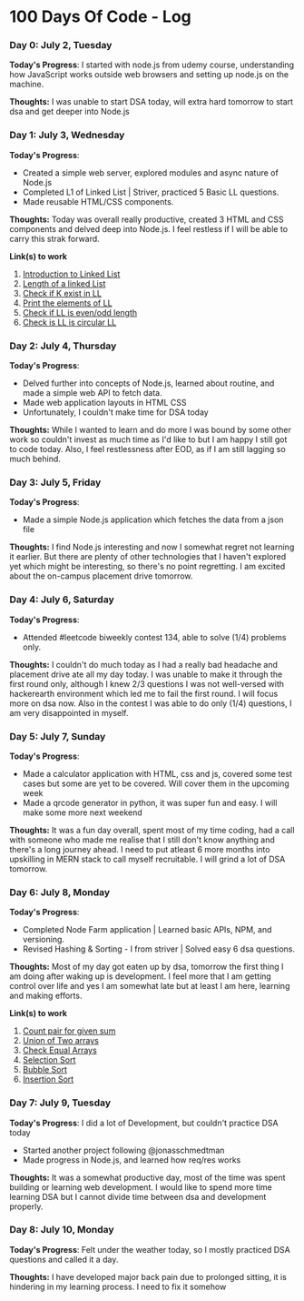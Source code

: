 # 100 Days Of Code - Log

### Day 0: July 2, Tuesday

**Today's Progress**: I started with node.js from udemy course, understanding how JavaScript works outside web browsers and setting up node.js on the machine.

**Thoughts:** I was unable to start DSA today, will extra hard tomorrow to start dsa and get deeper into Node.js

### Day 1: July 3, Wednesday

**Today's Progress**: 
- Created a simple web server, explored modules and async nature of Node.js
- Completed L1 of Linked List | Striver, practiced 5 Basic LL questions.
- Made reusable HTML/CSS components.

**Thoughts:** Today was overall really productive, created 3 HTML and CSS components and delved deep into Node.js. I feel restless if I will be able to carry this strak forward.

**Link(s) to work**
1. [Introduction to Linked List](https://practice.geeksforgeeks.org/problems/frequency-of-array-elements-1587115620/0)
2. [Length of a linked List](https://www.naukri.com/code360/problems/count-nodes-of-linked-list_5884?utm_source=youtube&utm_medium=affiliate&utm_campaign=Codestudio_Linkedlistseries&leftPanelTabValue=SUBMISSION)
3. [Check if K exist in LL](https://www.naukri.com/code360/problems/search-in-a-linked-list_975381?utm_source=youtube&utm_medium=affiliate&utm_campaign=Codestudio_Linkedlistseries&leftPanelTabValue=SUBMISSION)
4. [Print the elements of LL](https://www.geeksforgeeks.org/problems/print-linked-list-elements/1?page=1&category=Linked%20List&sortBy=difficulty)
5. [Check if LL is even/odd length](https://www.geeksforgeeks.org/problems/linked-list-length-even-or-odd/1?page=1&category=Linked%20List&sortBy=difficulty)
6. [Check is LL is circular LL](https://www.geeksforgeeks.org/problems/circular-linked-list/1?page=1&category=Linked%20List&sortBy=difficulty)

### Day 2: July 4, Thursday

**Today's Progress**: 
- Delved further into concepts of Node.js, learned about routine, and made a simple web API to fetch data.
- Made web application layouts in HTML CSS 
- Unfortunately, I couldn't make time for DSA today

**Thoughts:** While I wanted to learn and do more I was bound by some other work so couldn't invest as much time as I'd like to but I am happy I still got to code today. Also, I feel restlessness after EOD, as if I am still lagging so much behind. 


### Day 3: July 5, Friday

**Today's Progress**: 
- Made a simple Node.js application which fetches the data from a json file

**Thoughts:** I find Node.js interesting and now I somewhat regret not learning it earlier. But there are plenty of other technologies that I haven't explored yet which might be interesting, so there's no point regretting. I am excited about the on-campus placement drive tomorrow.


### Day 4: July 6, Saturday

**Today's Progress**: 
- Attended #leetcode biweekly contest 134, able to solve (1/4) problems only.

**Thoughts:** I couldn't do much today as I had a really bad headache and placement drive ate all my day today. I was unable to make it through the first round only, although I knew 2/3 questions I was not well-versed with hackerearth environment which led me to fail the first round. I will focus more on dsa now. Also in the contest I was able to do only (1/4) questions, I am very disappointed in myself.

### Day 5: July 7, Sunday

**Today's Progress**: 
- Made a calculator application with HTML, css and js, covered some test cases but some are yet to be covered. Will cover them in the upcoming week
- Made a qrcode generator in python, it was super fun and easy. I will make some more next weekend

**Thoughts:** It was a fun day overall, spent most of my time coding, had a call with someone who made me realise that I still don't know anything and there's a long journey ahead. I need to put atleast 6 more months into upskilling in MERN stack to call myself recruitable. I will grind a lot of DSA tomorrow.

### Day 6: July 8, Monday

**Today's Progress**: 
- Completed Node Farm application | Learned basic APIs, NPM, and versioning.
- Revised Hashing & Sorting - I from striver | Solved easy 6 dsa questions.

**Thoughts:** Most of my day got eaten up by dsa, tomorrow the first thing I am doing after waking up is development. I feel more that I am getting control over life and yes I am somewhat late but at least I am here, learning and making efforts.

**Link(s) to work**
1. [Count pair for given sum](https://www.geeksforgeeks.org/problems/count-pairs-with-given-sum5022/1?page=1&category=Hash&sortBy=submissions)
2. [Union of Two arrays](https://www.geeksforgeeks.org/problems/union-of-two-arrays3538/1?page=1&category=Hash&sortBy=submissions)
3. [Check Equal Arrays](https://www.geeksforgeeks.org/problems/check-if-two-arrays-are-equal-or-not3847/1?page=1&category=Hash&sortBy=submissions)
4. [Selection Sort](https://www.geeksforgeeks.org/problems/selection-sort/1?utm_source=youtube&utm_medium=collab_striver_ytdescription&utm_campaign=selection-sort)
5. [Bubble Sort](https://www.geeksforgeeks.org/problems/bubble-sort/1?utm_source=youtube&utm_medium=collab_striver_ytdescription&utm_campaign=bubble-sort)
6. [Insertion Sort](https://www.geeksforgeeks.org/problems/insertion-sort/0?category%5B%5D=Algorithms&page=1&query=category%5B%5DAlgorithmspage1&utm_source=youtube&utm_medium=collab_striver_ytdescription&utm_campaign=insertion-sort)

### Day 7: July 9, Tuesday

**Today's Progress**: 
I did a lot of Development, but couldn't practice DSA today
- Started another project following @jonasschmedtman
- Made progress in Node.js, and learned how req/res works

**Thoughts:** It was a somewhat productive day, most of the time was spent building or learning web development. I would like to spend more time learning DSA but I cannot divide time between dsa and development properly.

### Day 8: July 10, Monday

**Today's Progress**: 
Felt under the weather today, so I mostly practiced DSA questions and called it a day.

**Thoughts:** I have developed major back pain due to prolonged sitting, it is hindering in my learning process. I need to fix it somehow

#
